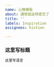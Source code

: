 ```yaml
---
name: 心情模板
about: 通常就这样提交了
title: ''
labels: Inspiration
assignees: histion

---
```


### 这里写标题    
```python
这里写语言
```


[^_^]: # (注 释)
